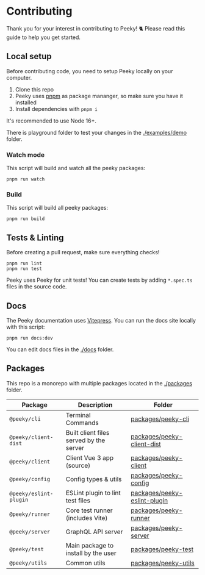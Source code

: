 # Contributing

Thank you for your interest in contributing to Peeky! :cat2: Please read this guide to help you get started.

## Local setup

Before contributing code, you need to setup Peeky locally on your computer.

1. Clone this repo
2. Peeky uses [pnpm](https://pnpm.io/) as package mananger, so make sure you have it installed
3. Install dependencies with `pnpm i`

It's recommended to use Node 16+.

There is playground folder to test your changes in the [./examples/demo](./examples/demo) folder.

### Watch mode

This script will build and watch all the peeky packages:

```
pnpm run watch
```

### Build

This script will build all peeky packages:

```
pnpm run build
```

## Tests & Linting

Before creating a pull request, make sure everything checks!

```
pnpm run lint
pnpm run test
```

Peeky uses Peeky for unit tests! You can create tests by adding `*.spec.ts` files in the source code.

## Docs

The Peeky documentation uses [Vitepress](https://github.com/vuejs/vitepress/). You can run the docs site locally with this script:

```
pnpm run docs:dev
```

You can edit docs files in the [./docs](./docs) folder.

## Packages

This repo is a monorepo with multiple packages located in the [./packages](./packages) folder.

|Package|Description|Folder|
|--|--|--|
|`@peeky/cli`|Terminal Commands|[packages/peeky-cli](./packages/peeky-cli)|
|`@peeky/client-dist`|Built client files served by the server|[packages/peeky-client-dist](./packages/peeky-client-dist)|
|`@peeky/client`|Client Vue 3 app (source)|[packages/peeky-client](./packages/peeky-client)|
|`@peeky/config`|Config types & utils|[packages/peeky-config](./packages/peeky-config)|
|`@peeky/eslint-plugin`|ESLint plugin to lint test files|[packages/peeky-eslint-plugin](./packages/peeky-eslint-plugin)|
|`@peeky/runner`|Core test runner (includes Vite)|[packages/peeky-runner](./packages/peeky-runner)|
|`@peeky/server`|GraphQL API server|[packages/peeky-server](./packages/peeky-server)|
|`@peeky/test`|Main package to install by the user|[packages/peeky-test](./packages/peeky-test)|
|`@peeky/utils`|Common utils|[packages/peeky-utils](./packages/peeky-utils)|
